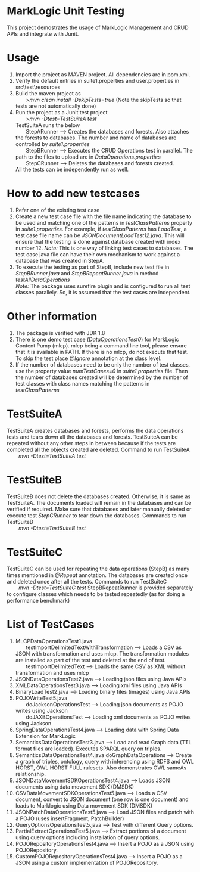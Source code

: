 # MarkLogic Unit Testing

This project demostrates the usage of MarkLogic Management and CRUD APIs and integrate with Junit. 

# Usage

1. Import the project as MAVEN project. All dependencies are in pom,xml. 
2. Verify the default entries in suite1.properties and user.properties in src\test\resources
3. Build the maven project as <br>
&nbsp;&nbsp;&nbsp;&nbsp;&nbsp;&nbsp; <i> >mvn clean install -DskipTests=true </i>  (Note the skipTests so that tests are not automatically done) 
 4. Run the project as a Junit test project  <br>
 &nbsp;&nbsp;&nbsp;&nbsp;&nbsp;&nbsp; <i> >mvn -Dtest=TestSuiteA test </i> <br>
      TestSuiteA runs the below  <br>
     &nbsp;&nbsp;&nbsp;&nbsp;&nbsp;&nbsp; StepARunner --> Creates the databases and forests. Also attaches the forests to databases. The number and name of databases are controlled by <i>suite1.properties</i> <br>
     &nbsp;&nbsp;&nbsp;&nbsp;&nbsp;&nbsp; StepBRunner --> Executes the CRUD Operations test in parallel. The path to the files to upload are in <i>DataOperations.properties</i> <br>
     &nbsp;&nbsp;&nbsp;&nbsp;&nbsp;&nbsp; StepCRunner --> Deletes the databases and forests created.  <br>
     All the tests can be independently run as well. 
# How to add new testcases 
1. Refer one of the existing test case 
2. Create a new test case file with the file name indicating the database to be used and matching one of the patterns in <i>testClassPatterns</i> property in <i>suite1.properties</i>. For example, if <i>testClassPatterns</i> has <i>LoadTest</i>, a test case file name can be <i>JSONDocumentLoadTest12.java</i>. This will ensure that the testing is done against database created with index number 12. 
<i>Note:</i> This is one way of linking test cases to databases. The test case java file can have their own mechanism to work against a database that was created in StepA. 
3. To execute the testing as part of StepB, include new test file in <i>StepBRunner.java</i> and <i>StepBRepeatRunner.java </i> in method <i>testAllDataOperations</i><br>
<i>Note:</i> The package uses surefire plugin and is configured to run all test classes parallely. So, it is assumed that the test cases are independent. 
 
 
# Other information 
1. The package is verified with JDK 1.8 
2. There is one demo test case (<i>DataOperationsTest0</i>) for MarkLogic Content Pump (mlcp). mlcp being a command line tool, please ensure that it is available in PATH. If there is no mlcp, do not execute that test. To skip the test place <i>@Ignore</i> annotation at the class level. 
3. If the number of databases need to be only the number of test classes, use the property value <i>numTestCases=0</i> in <i>suite1.properties</i> file. Then the number of databases created will be determined by the number of test classes with class names matching the patterns in <i>testClassPatterns</i>

# TestSuiteA
TestSuiteA creates databases and forests, performs the data operations tests and tears down all the databases and forests. TestSuiteA can be repeated without any other steps in between because if the tests are completed all the objects created are deleted. Command to run TestSuiteA  <br>
&nbsp;&nbsp;&nbsp;&nbsp;&nbsp;&nbsp;&nbsp; <i>mvn -Dtest=TestSuiteA test </i>

# TestSuiteB
TestSuiteB does not delete the databases created. Otherwise, it is same as TestSuiteA. The documents loaded will remain in the databases and can be verified if required. Make sure that databases and later manually deleted or execute test <i>StepCRunner</i> to tear down the databases. Commands to run TestSuiteB <br>
&nbsp;&nbsp;&nbsp;&nbsp;&nbsp;&nbsp;&nbsp; <i>mvn -Dtest=TestSuiteB test </i>

# TestSuiteC
TestSuiteC can be used for repeating the data operations (StepB) as many times mentioned in <i>@Repeat</i> annotation. The databases are created once and deleted once after all the tests. Commands to run TestSuiteC <br>
&nbsp;&nbsp;&nbsp;&nbsp;&nbsp;&nbsp;&nbsp; <i>mvn -Dtest=TestSuiteC test </i>
StepBRepeatRunner is provided separately to configure classes which needs to be tested repeatedly (as for doing a performance benchmark)

# List of TestCases 
1. MLCPDataOperationsTest1.java <br>
&nbsp;&nbsp;&nbsp;&nbsp;&nbsp;&nbsp;&nbsp;testImportDelimitedTextWithTransformation --> Loads a CSV as JSON with transformation and uses mlcp. The transformation modules are installed as part of the test and deleted at the end of test. <br>
&nbsp;&nbsp;&nbsp;&nbsp;&nbsp;&nbsp;&nbsp;testImportDelimitedText --> Loads the same CSV as XML without transformation and uses mlcp
2. JSONDataOperationsTest2.java --> Loading json files using Java APIs
3. XMLDataOperationsTest3.java --> Loading xml files using Java APIs
4. BinaryLoadTest2.java --> Loading binary files (images) using Java APIs
5. POJOWriteTest5.java <br>
&nbsp;&nbsp;&nbsp;&nbsp;&nbsp;&nbsp;&nbsp;doJacksonOperationsTest --> Loading json documents as POJO writes using Jackson <br>
&nbsp;&nbsp;&nbsp;&nbsp;&nbsp;&nbsp;&nbsp;doJAXBOperationsTest --> Loading xml documents as POJO writes using Jackson
6. SpringDataOperationsTest4.java --> Loading data with Spring Data Extension for MarkLogic 
7. SemanticsDataOperationsTest3.java --> Load and read Graph data (TTL format files are loaded). Executes SPARQL query on triples. 
8. SemanticsDataOperationsTest4.java 
		doGraphDataOperations --> Create a graph of triples, ontology, query with inferencing using RDFS and OWL HORST, OWL HORST FULL rulesets. Also demonstrates OWL sameAs relationship.  
9. JSONDataMovementSDKOperationsTest4.java -->  Loads JSON documents using data movement SDK (DMSDK)
10. CSVDataMovementSDKOperationsTest5.java --> Loads a CSV document, convert to JSON document (one row is one document) and loads to Marklogic using Data movement SDK (DMSDK)
11. JSONPatchDataOperationsTest5.java --> Load JSON files and patch with a POJO (uses insertFragment, PatchBuilder)
12. QueryOptionsOperationsTest5.java --> Test with different Query options.
13. PartialExtractOperationsTest5.java --> Extract portions of a document using query options including installation of query options.
14. POJORepositoryOperationsTest4.java --> Insert a POJO as a JSON using POJORepository. 
15. CustomPOJORepositoryOperationsTest4.java --> Insert a POJO as a JSON using a custom implementation of POJORepository.

